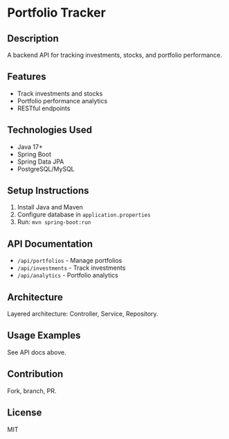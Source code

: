 # Portfolio Tracker

## Description
A backend API for tracking investments, stocks, and portfolio performance.

## Features
- Track investments and stocks
- Portfolio performance analytics
- RESTful endpoints

## Technologies Used
- Java 17+
- Spring Boot
- Spring Data JPA
- PostgreSQL/MySQL

## Setup Instructions
1. Install Java and Maven
2. Configure database in `application.properties`
3. Run: `mvn spring-boot:run`

## API Documentation
- `/api/portfolios` - Manage portfolios
- `/api/investments` - Track investments
- `/api/analytics` - Portfolio analytics

## Architecture
Layered architecture: Controller, Service, Repository.

## Usage Examples
See API docs above.

## Contribution
Fork, branch, PR.

## License
MIT
